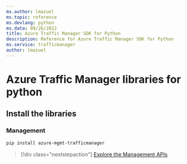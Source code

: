 ```yaml
---
ms.author: lmazuel
ms.topic: reference
ms.devlang: python
ms.data: 09/26/2022
title: Azure Traffic Manager SDK for Python
description: Reference for Azure Traffic Manager SDK for Python
ms.service: trafficmanager
author: lmazuel
---
```

# Azure Traffic Manager libraries for python

## Install the libraries

### Management

```bash
pip install azure-mgmt-trafficmanager
```

> [!div class="nextstepaction"]
> [Explore the Management APIs](/python/api/overview/azure/trafficmanager/management)